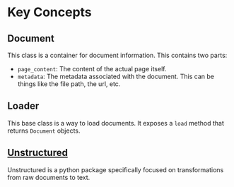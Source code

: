 # Key Concepts

## Document

This class is a container for document information. This contains two parts:

- `page_content`: The content of the actual page itself.
- `metadata`: The metadata associated with the document. This can be things like the file path, the url, etc.

## Loader

This base class is a way to load documents. It exposes a `load` method that returns `Document` objects.

## [Unstructured](https://github.com/Unstructured-IO/unstructured)

Unstructured is a python package specifically focused on transformations from raw documents to text.

